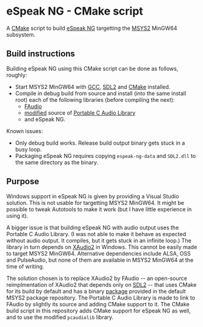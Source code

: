 # eSpeak NG - CMake script

A [CMake](https://cmake.org) script
to build [eSpeak NG](https://github.com/espeak-ng/espeak-ng)
targetting the [MSYS2](https://www.msys2.org) MinGW64 subsystem.


## Build instructions

Building eSpeak NG using this CMake script
can be done as follows, roughly:

  * Start MSYS2 MinGW64
    with [GCC](https://packages.msys2.org/package/mingw-w64-i686-gcc),
    [SDL2](https://packages.msys2.org/package/mingw-w64-x86_64-SDL2) and
    [CMake](https://packages.msys2.org/package/mingw-w64-x86_64-cmake)
    installed.
  * Compile in debug build from source
    and install (into the same install root)
    each of the following libraries (before compiling the next):
    * [FAudio](https://github.com/FNA-XNA/FAudio)
    * [modified](https://github.com/BoniLindsley/pcaudiolib) source of
      [Portable C Audio Library](https://github.com/espeak-ng/pcaudiolib)
    * and eSpeak NG.

Known issues:

  * Only debug build works.
    Release build output binary gets stuck in a busy loop.
  * Packaging eSpeak NG requires copying `espeak-ng-data` and `SDL2.dll`
    to the same directory as the binary.


## Purpose

Windows support in eSpeak NG is given
by providing a Visual Studio solution.
This is not usable for targetting MSYS2 MinGW64.
It might be possible to tweak Autotools to make it work
(but I have little experience in using it).

A bigger issue is that building eSpeak NG with audio output
uses the Portable C Audio Library.
(I was not able to make it behave as expected without audio output.
It compiles, but it gets stuck in an infinite loop.)
The library in turn depends on
[XAudio2](https://docs.microsoft.com/windows/win32/xaudio2/) in Windows.
This cannot be easily made to target MSYS2 MinGW64.
Alternative dependencies include ALSA, OSS and PulseAudio,
but none of them are available in MSYS2 MinGW64 at the time of writing.

The solution chosen is to replace XAudio2 by FAudio
-- an open-source reimplmentation of XAudio2
that depends only on [SDL2](https://www.libsdl.org/download-2.0.php) --
that uses CMake for its build by default and has a binary
[package](https://packages.msys2.org/package/mingw-w64-x86_64-FAudio)
provided in the default MSYS2 package repository.
The Portable C Audio Library is made to link to FAudio
by slightly its source and adding CMake support to it.
The CMake build script in this repository
adds CMake support for eSpeak NG as well,
and to use the modified `pcaudiolib` library.
